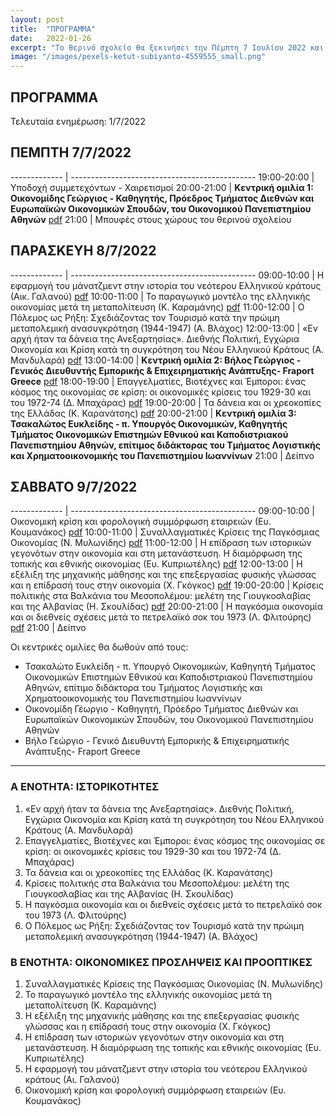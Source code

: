```yaml
---
layout: post
title:  "ΠΡΟΓΡΑΜΜΑ"
date:   2022-01-26
excerpt: "Το θερινό σχολείο θα ξεκινήσει την Πέμπτη 7 Ιουλίου 2022 και θα ολοκληρωθεί την Κυριακή 10 Ιουλίου 2022"
image: "/images/pexels-ketut-subiyanto-4559555_small.png"
---
```


## ΠΡΟΓΡΑΜΜΑ

Τελευταία ενημέρωση: 1/7/2022

## ΠΕΜΠΤΗ 7/7/2022

------------- | ----------------------------------------------
19:00-20:00   | Υποδοχή συμμετεχόντων - Χαιρετισμοί
20:00-21:00   | **Κεντρική ομιλία 1: Οικονομίδης Γεώργιος - Καθηγητής, Πρόεδρος Τμήματος Διεθνών και Ευρωπαϊκών Οικονομικών Σπουδών, του Οικονομικού Πανεπιστημίου Αθηνών** [pdf](./../resources/01%20-%20ΟΙΚΟΝΟΜΙΔΗΣ%20ΓΙΩΡΓΟΣ%20-%20Public%20debt%20and%20economic%20growth%20in%20Greece.pdf)
21:00         | Μπουφές στους χώρους του θερινού σχολείου

## ΠΑΡΑΣΚΕΥΗ 8/7/2022

------------- | ----------------------------------------------
09:00-10:00   | Η εφαρμογή του μάνατζμεντ στην ιστορία του νεότερου Ελληνικού κράτους (Αικ. Γαλανού) [pdf](./../resources/02%20-%20ΓΑΛΑΝΟΥ%20ΑΙΚΑΤΕΡΙΝΗ%20-%20Η%20εφαρμογή%20του%20μάνατζμεντ%20στην%20ιστορία%20του%20νεότερου%20Ελληνικού%20κράτους.pdf)
10:00-11:00   | Το παραγωγικό μοντέλο της ελληνικής οικονομίας μετά τη μεταπολίτευση (Κ. Καραμάνης) [pdf](./../resources/03%20-%20ΚΑΡΑΜΑΝΗΣ%20ΚΩΣΤΑΝΤΙΝΟΣ%20-%20Το%20παραγωγικό%20μοντέλο%20της%20ελληνικής%20οικονομίας%20μετά%20την%20μεταπολίτευση.pdf)
11:00-12:00   | Ο Πόλεμος ως Ρήξη: Σχεδιάζοντας τον Τουρισμό κατά την πρώιμη μεταπολεμική ανασυγκρότηση (1944-1947) (Α. Βλάχος)
12:00-13:00   | «Εν αρχή ήταν τα δάνεια της Ανεξαρτησίας». Διεθνής Πολιτική, Εγχώρια Οικονομία και Κρίση κατά τη συγκρότηση του Νέου Ελληνικού Κράτους (Α. Μανδυλαρά) [pdf](./../resources/05%20-%20ΜΑΝΔΥΛΑΡΑ%20ΑΝΝΑ%20-%20ΤΑ-ΔΑΝΕΙΑ-ΤΗΣ-ΑΝΕΞΑΡΤΗΣΙΑΣ.pdf)
13:00-14:00   | **Κεντρική ομιλία 2: Βήλος Γεώργιος - Γενικός Διευθυντής Εμπορικής & Επιχειρηματικής Ανάπτυξης- Fraport Greece** [pdf](./../resources/06%20-%20ΒΗΛΟΣ%20ΓΕΩΡΓΙΟΣ%20-%20Οι%20επιπτώσεις%20της%20πανδημίας%20Covid-19%20στις%20Αερομεταφορές%20και%20τον%20Τουρισμό.pdf)
18:00-19:00   | Επαγγελματίες, Βιοτέχνες και Έμποροι: ένας κόσμος της οικονομίας σε κρίση: οι οικονομικές κρίσεις του 1929-30 και του 1972-74 (Δ. Μπαχάρας) [pdf](./../resources/07%20-%20ΜΠΑΧΑΡΑΣ%20ΔΗΜΗΤΡΗΣ%20-%20Επαγγελματίες,%20Βιοτέχνες%20και%20Έμποροι%20ένας%20κόσμος%20της%20οικονομίας%20σε%20κρίση%20οι%20οικονομικές%20κρίσεις%20του%201929-30%20και%20του%201972-74.pdf)
19:00-20:00   | Τα δάνεια και οι χρεοκοπίες της Ελλάδας (Κ. Καρανάτσης) [pdf](./../resources/08%20-%20ΚΑΡΑΝΑΤΣΗΣ%20ΚΩΝΣΤΑΤΙΝΟΣ%20-%20Δάνεια%20&%20Χρεοκοπίες.pdf)
20:00-21:00   | **Κεντρική ομιλία 3: Τσακαλώτος Ευκλείδης - π. Υπουργός Οικονομικών, Καθηγητής Τμήματος Οικονομικών Επιστημών Εθνικού και Καποδιστριακού Πανεπιστημίου Αθηνών, επίτιμος διδάκτορας του Τμήματος Λογιστικής και Χρηματοοικονομικής του Πανεπιστημίου Ιωαννίνων**
21:00         | Δείπνο 

## ΣΑΒΒΑΤΟ 9/7/2022

------------- | ----------------------------------------------
09:00-10:00   | Οικονομική κρίση και φορολογική συμμόρφωση εταιρειών (Ευ. Κουμανάκος) [pdf](./../resources/09%20-%20ΚΟΥΜΑΝΑΚΟΣ%20ΕΥΑΓΓΕΛΟΣ%20-%20Οικονομική%20κρίση%20και%20φορολογική%20συμόρφωση%20εταιρειών.pdf)
10:00-11:00   | Συναλλαγματικές Κρίσεις της Παγκόσμιας Οικονομίας (Ν. Μυλωνίδης) [pdf](./../resources/10%20-%20ΜΥΛΩΝΙΔΗΣ%20ΝΙΚΟΣ%20-%20Συναλλαγματικές%20Κρίσεις%20της%20Παγκόσμιας%20Οικονομίας.pdf)
11:00-12:00   | Η επίδραση των ιστορικών γεγονότων στην οικονομία και στη μετανάστευση. Η διαμόρφωση της τοπικής και εθνικής οικονομίας (Ευ. Κυπριωτέλης) [pdf](./../resources/11%20-%20ΚΥΠΡΙΩΤΕΛΗΣ%20ΕΥΣΤΡΑΤΙΟΣ%20-%20Η%20επίδραση%20των%20ιστορικών%20γεγονότων%20στην%20οικονομία%20και%20στη%20μετανάστευση.pdf) 
12:00-13:00   | Η εξέλιξη της μηχανικής μάθησης και της επεξεργασίας φυσικής γλώσσας και η επίδρασή τους στην οικονομία (Χ. Γκόγκος) [pdf](./../resources/12%20-%20ΓΚΟΓΚΟΣ%20ΧΡΗΣΤΟΣ%20-%20Εξέλιξη%20της%20μηχανικής%20μάθησης%20και%20NLP.pdf)
19:00-20:00   | Κρίσεις πολιτικής στα Βαλκάνια του Μεσοπολέμου: μελέτη της Γιουγκοσλαβίας και της Αλβανίας (Η. Σκουλίδας) [pdf](./../resources/13%20-%20ΣΚΟΥΛΙΔΑΣ%20ΗΛΙΑΣ%20-%20Κρίσεις%20πολιτικής%20στα%20Βαλκάνια%20του%20Μεσοπολέμου%20μελέτη%20της%20Γιουγκοσλαβίας%20και%20της%20Αλβανίας.pdf)
20:00-21:00   | Η παγκόσμια οικονομία και οι διεθνείς σχέσεις μετά το πετρελαϊκό σοκ του 1973 (Λ. Φλιτούρης) [pdf](./../resources/14%20-%20ΦΛΙΤΟΥΡΗΣ%20ΛΑΜΠΡΟΣ%20-%20Η%20παγκόσμια%20οικονομία%20και%20οι%20διεθνεΙς%20σχέσεις%20μετά%20το%20πετρελαϊκό%20σοκ%20του%201973.pdf)
21:00        | Δείπνο 

<!-- ## ΚΥΡΙΑΚΗ 10/7/2022

------------- | ----------------------------------------------
09:00-14:00   | Εκδρομή στις πηγές του ποταμού Αχέροντα, στη Γλυκή Θεσπρωτίας  -->


Οι κεντρικές ομιλίες θα δωθούν από τους:
* Τσακαλώτο Ευκλείδη - π. Υπουργό Οικονομικών, Καθηγητή Τμήματος Οικονομικών Επιστημών Εθνικού και Καποδιστριακού Πανεπιστημίου Αθηνών, επίτιμο διδάκτορα του Τμήματος Λογιστικής και Χρηματοοικονομικής του Πανεπιστημίου Ιωαννίνων
* Οικονομίδη Γέωργιο - Καθηγητή, Πρόεδρο Τμήματος Διεθνών και Ευρωπαϊκών Οικονομικών Σπουδών, του Οικονομικού Πανεπιστημίου Αθηνών
* Βήλο Γεώργιο - Γενικό Διευθυντή Εμπορικής & Επιχειρηματικής Ανάπτυξης- Fraport Greece

---

### Α ΕΝΟΤΗΤΑ: ΙΣΤΟΡΙΚΟΤΗΤΕΣ

1. «Εν αρχή ήταν τα δάνεια της Ανεξαρτησίας». Διεθνής Πολιτική, Εγχώρια Οικονομία και Κρίση κατά τη συγκρότηση του Νέου Ελληνικού Κράτους (Α. Μανδυλαρά)
2. Επαγγελματίες, Βιοτέχνες και Έμποροι: ένας κόσμος της οικονομίας σε κρίση: οι οικονομικές κρίσεις του 1929-30 και του 1972-74 (Δ. Μπαχάρας)
3. Τα δάνεια και οι χρεοκοπίες της Ελλάδας (Κ. Καρανάτσης)
4. Κρίσεις πολιτικής στα Βαλκάνια του Μεσοπολέμου: μελέτη της Γιουγκοσλαβίας και της Αλβανίας (Η. Σκουλίδας)
5. Η παγκόσμια οικονομία και οι διεθνείς σχέσεις μετά το πετρελαϊκό σοκ του 1973 (Λ. Φλιτούρης)
6. Ο Πόλεμος ως Ρήξη: Σχεδιάζοντας τον Τουρισμό κατά την πρώιμη μεταπολεμική ανασυγκρότηση (1944-1947) (Α. Βλάχος)

### Β ΕΝΟΤΗΤΑ: ΟΙΚΟΝΟΜΙΚΕΣ ΠΡΟΣΛΗΨΕΙΣ ΚΑΙ ΠΡΟΟΠΤΙΚΕΣ
1. Συναλλαγματικές Κρίσεις της Παγκόσμιας Οικονομίας (Ν.  Μυλωνίδης)
2. Το παραγωγικό μοντέλο της ελληνικής οικονομίας μετά τη μεταπολίτευση (Κ. Καραμάνης)
3. Η εξέλιξη της μηχανικής μάθησης και της επεξεργασίας φυσικής γλώσσας και η επίδρασή τους στην οικονομία (Χ. Γκόγκος)
4. Η επίδραση των ιστορικών γεγονότων στην οικονομία και στη μετανάστευση. Η διαμόρφωση της τοπικής και εθνικής οικονομίας (Ευ. Κυπριωτέλης)
5. Η εφαρμογή του μάνατζμεντ  στην ιστορία του νεότερου Ελληνικού κράτους (Αι. Γαλανού)
6. Οικονομική κρίση και φορολογική συμμόρφωση εταιρειών (Ευ. Κουμανάκος)


<!-- ## Features
### Auto-Generating Sitemap
The sitemap is auto generated! Just simply change the front matter of each site. It looks like so...
```
sitemap:
    priority: 0.7
    lastmod: 2017-11-02
    changefreq: weekly
```
### Formspring integration
The contact form below each page on the footer actually collects information! Just change your email address in the ```_config.yml``` file! -->
